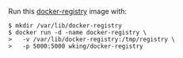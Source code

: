 Run this [docker-registry][] image with:

    $ mkdir /var/lib/docker-registry
    $ docker run -d -name docker-registry \
    >   -v /var/lib/docker-registry:/tmp/registry \
    >   -p 5000:5000 wking/docker-registry

[docker-registry]: https://github.com/dotcloud/docker-registry/
